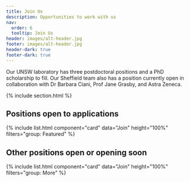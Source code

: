 ```yaml
---
title: Join Us
description: Opportunities to work with us
nav:
  order: 6
  tooltip: Join Us
header: images/alt-header.jpg
footer: images/alt-header.jpg
header-dark: true
footer-dark: true
---
```


Our UNSW laboratory has three postdoctoral positions and a PhD scholarship to fill. Our Sheffield team also has a position currently open in collaboration with Dr Barbara Ciani, Prof Jane Grasby, and Astra Zeneca.

{% include section.html %}

## Positions open to applications

{% include list.html component="card" data="Join" height="100%" filters="group: Featured" %}

## Other positions open or opening soon

{% include list.html component="card" data="Join" height="100%" filters="group: More" %}
